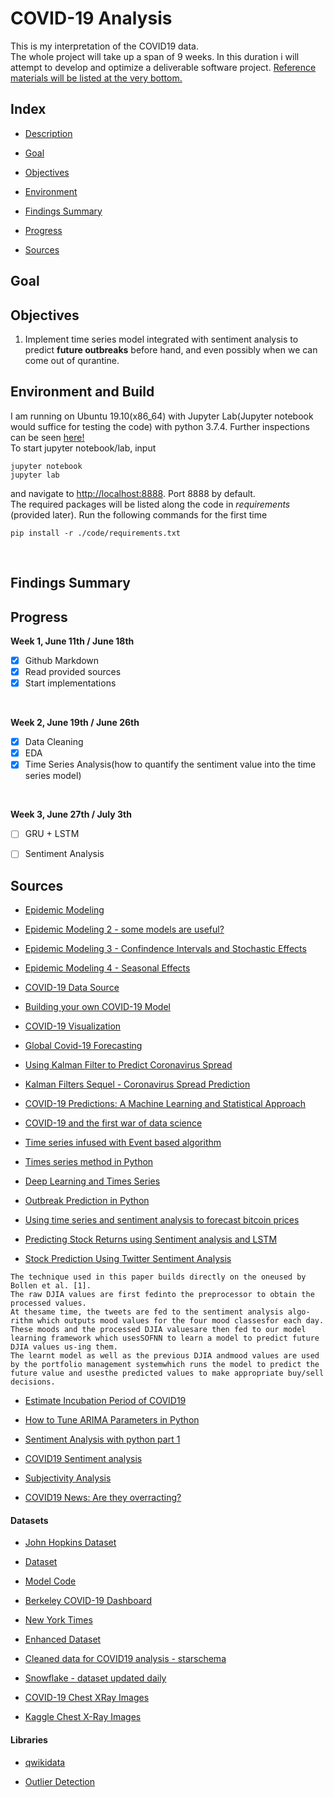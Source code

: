 # COVID-19 Analysis
This is my interpretation of the COVID19 data. <br>
The whole project will take up a span of 9 weeks. In this duration i will attempt to develop and optimize a deliverable software project. [Reference materials will be listed at the very bottom.](#Sources)

## Index

- [Description](#Description)

- [Goal](#Goal)

- [Objectives](#Objectives)

- [Environment](#Environment)

- [Findings Summary](#Summary)

- [Progress](#Progress)

- [Sources](#Sources)

## Goal


## Objectives
1. Implement time series model integrated with sentiment analysis to predict **future outbreaks** before hand, and even possibly when we can come out of qurantine. 

## Environment and Build
I am running on Ubuntu 19.10(x86_64) with Jupyter Lab(Jupyter notebook would suffice for testing the code) with python 3.7.4. Further inspections can be seen [here!](https://github.com/szacharias/COVID19-Analysis/blob/master/Code/Environment.ipynb) <br>
To start jupyter notebook/lab, input
```
jupyter notebook
jupyter lab
```
and navigate to [http://localhost:8888](http://localhost:8888). Port 8888 by default.
<br>
The required packages will be listed along the code in _requirements_ (provided later).
Run the following commands for the first time
```
pip install -r ./code/requirements.txt
```
 <br>


## Findings Summary 



## Progress
**Week 1, June 11th / June 18th**
- [X] Github Markdown
- [X] Read provided sources
- [X] Start implementations
<br>

**Week 2, June 19th / June 26th**
- [X] Data Cleaning
- [X] EDA
- [X] Time Series Analysis(how to quantify the sentiment value into the time series model) 
<br>

**Week 3, June 27th / July 3th** 
- [ ] GRU + LSTM
- [ ] Sentiment Analysis



## Sources 
- [Epidemic Modeling](https://medium.com/data-for-science/epidemic-modeling-101-or-why-your-covid19-exponential-fits-are-wrong-97aa50c55f8)

- [Epidemic Modeling 2 - some models are useful?](https://medium.com/data-for-science/epidemic-modeling-102-all-covid-19-models-are-wrong-but-some-are-useful-c81202cc6ee9)

- [Epidemic Modeling 3 - Confindence Intervals and Stochastic Effects](https://medium.com/data-for-science/epidemic-modeling-103-adding-confidence-intervals-and-stochastic-effects-to-your-covid-19-models-be618b995d6b)

- [Epidemic Modeling 4 - Seasonal Effects](https://medium.com/data-for-science/epidemic-modeling-104-impact-of-seasonal-effects-on-covid-19-16a1b14056f)

- [COVID-19 Data Source](https://www.kaggle.com/lisphilar/covid-19-data-with-sir-model)

- [Building your own COVID-19 Model](https://towardsdatascience.com/building-your-own-covid-19-epidemic-simple-model-using-python-e39788fbda55)

- [COVID-19 Visualization](https://towardsdatascience.com/visualise-covid-19-case-data-using-python-dash-and-plotly-e58feb34f70f)

- [Global Covid-19 Forecasting](https://towardsdatascience.com/global-covid-19-forecasting-with-linear-regression-and-arima-c154c163acc1)

- [Using Kalman Filter to Predict Coronavirus Spread](https://towardsdatascience.com/using-kalman-filter-to-predict-corona-virus-spread-72d91b74cc8)

- [Kalman Filters Sequel - Coronavirus Spread Prediction](https://medium.com/analytics-vidhya/coronavirus-updated-prediction-using-kalman-filter-3ef8b7a72409)

- [COVID-19 Predictions: A Machine Learning and Statistical Approach](https://medium.com/datadriveninvestor/covid-19-predictions-a-machine-learning-and-statistical-approach-410bef74f5c5)

- [COVID-19 and the first war of data science](https://medium.com/starschema-blog/covid-19-and-the-first-war-of-data-science-980798f075ef)

- [Time series infused with Event based algorithm](https://www.sciencedirect.com/science/article/pii/S0020025515000067)

- [Times series method in Python](https://machinelearningmastery.com/time-series-forecasting-methods-in-python-cheat-sheet/)

- [Deep Learning and Times Series](https://machinelearningmastery.com/start-here/#deep_learning_time_series)

- [Outbreak Prediction in Python](https://www.codespeedy.com/covid-19-outbreak-prediction-using-machine-learning-in-python/)

- [Using time series and sentiment analysis to forecast bitcoin prices](https://aisel.aisnet.org/cgi/viewcontent.cgi?article=1017&context=mcis2015)

- [Predicting Stock Returns using Sentiment analysis and LSTM](https://yujingma.com/2016/11/27/predicting-stock-returns-with-sentiment-analysis-and-lstm/)

- [Stock Prediction Using Twitter Sentiment Analysis](http://cs229.stanford.edu/proj2011/GoelMittal-StockMarketPredictionUsingTwitterSentimentAnalysis.pdf)
```
The technique used in this paper builds directly on the oneused by Bollen et al. [1]. 
The raw DJIA values are first fedinto the preprocessor to obtain the processed values. 
At thesame time, the tweets are fed to the sentiment analysis algo-rithm which outputs mood values for the four mood classesfor each day. 
These moods and the processed DJIA valuesare then fed to our model learning framework which usesSOFNN to learn a model to predict future DJIA values us-ing them. 
The learnt model as well as the previous DJIA andmood values are used by the portfolio management systemwhich runs the model to predict the future value and usesthe predicted values to make appropriate buy/sell decisions. 
```

- [Estimate Incubation Period of COVID19](https://www.acc.org/latest-in-cardiology/journal-scans/2020/05/11/15/18/the-incubation-period-of-coronavirus-disease)

- [How to Tune ARIMA Parameters in Python](https://machinelearningmastery.com/tune-arima-parameters-python/)

- [Sentiment Analysis with python part 1](#https://towardsdatascience.com/sentiment-analysis-with-python-part-1-5ce197074184)

- [COVID19 Sentiment analysis ](#https://towardsdatascience.com/covid-19-sentiment-analysis-series-part-1-getting-started-70892122630c)

- [Subjectivity Analysis](#https://github.com/tomsharp/coronavirus-news/blob/master/Subjectivity%20Analysis.ipynb)

- [COVID19 News: Are they overracting?](#https://towardsdatascience.com/coronavirus-in-the-news-are-they-overreacting-8b88da5f4afa)

#### Datasets
- [John Hopkins Dataset](https://github.com/CSSEGISandData/COVID-19/)

- [Dataset](https://raw.githubusercontent.com/CSSEGISandData/COVID-19/master/csse_covid_19_data/csse_covid_19_time_series/)

- [Model Code](https://github.com/DataForScience/Epidemiology101/blob/master/Epidemiology001.ipynb)

- [Berkeley COVID-19 Dashboard](https://covidvis.berkeley.edu/?fbclid=IwAR3Tax0-IzkqEZ_7ZPyddaMhIoEDnSDTsetxLCK57arcxALggCrxgi6zRmY)

- [New York Times](https://github.com/nytimes/covid-19-data)

- [Enhanced Dataset](https://github.com/covidvis/covid19-vis/blob/master/data/quarantine-activity-US-Apr16-long.csv)

- [Cleaned data for COVID19 analysis - starschema](https://github.com/starschema/COVID-19-data)

- [Snowflake - dataset updated daily](https://www.snowflake.com/datasets/starschema/) 

- [COVID-19 Chest XRay Images](https://github.com/ieee8023/covid-chestxray-dataset)

- [Kaggle Chest X-Ray Images](https://www.kaggle.com/paultimothymooney/chest-xray-pneumonia)
#### Libraries

- [qwikidata](https://qwikidata.readthedocs.io/en/stable/readme.html)

- [Outlier Detection](https://www.analyticsvidhya.com/blog/2019/02/outlier-detection-python-pyod/)